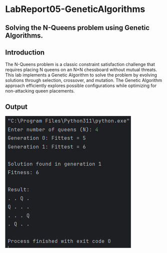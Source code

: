 <h1>LabReport05-GeneticAlgorithms</h1>  
<h2>Solving the N-Queens problem using Genetic Algorithms.</h2>
    
<h2>Introduction</h2>
<p>The N-Queens problem is a classic constraint satisfaction challenge that requires placing N queens on an N×N chessboard without mutual threats. This lab implements a Genetic Algorithm to solve the problem by evolving solutions through selection, crossover, and mutation. The Genetic Algorithm  approach efficiently explores possible configurations while optimizing for non-attacking queen placements.</p>
    
<h2>Output</h2>
<p><img src="./output.png"></p>
